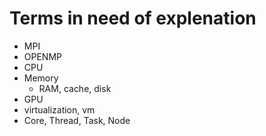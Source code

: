 # Terms in need of explenation

  - MPI
  - OPENMP
  - CPU
  - Memory
    - RAM, cache, disk
  - GPU
  - virtualization, vm
  - Core, Thread, Task, Node
